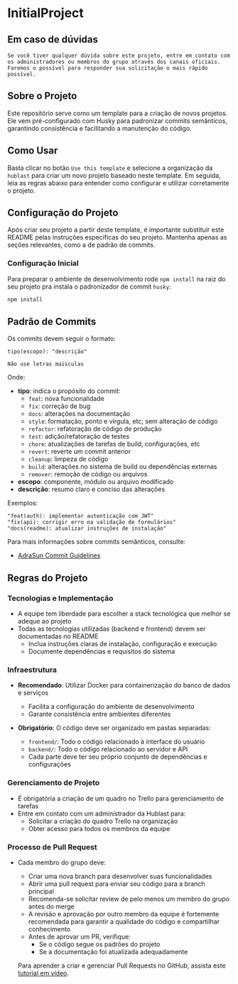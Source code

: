 # InitialProject

## Em caso de dúvidas

`Se você tiver qualquer dúvida sobre este projeto, entre em contato com os administradores ou membros do grupo através dos canais oficiais. Faremos o possível para responder sua solicitação o mais rápido possível.`

## Sobre o Projeto

Este repositório serve como um template para a criação de novos projetos. Ele vem pré-configurado com Husky para padronizar commits semânticos, garantindo consistência e facilitando a manutenção do código.

## Como Usar

Basta clicar no botão `Use this template` e selecione a organização da `hublast` para criar um novo projeto baseado neste template. Em seguida, leia as regras abaixo para entender como configurar e utilizar corretamente o projeto.

## Configuração do Projeto

Após criar seu projeto a partir deste template, é importante substituir este README pelas instruções específicas do seu projeto. Mantenha apenas as seções relevantes, como a de padrão de commits.

### Configuração Inicial

Para preparar o ambiente de desenvolvimento rode `npm install` na raiz do seu projeto pra instala o padronizador de commit `husky`:

```bash
npm install
```

## Padrão de Commits

Os commits devem seguir o formato:

```
tipo(escopo): "descrição"
```

`Não use letras maisculas`

Onde:

- **tipo**: indica o propósito do commit:
  - `feat`: nova funcionalidade
  - `fix`: correção de bug
  - `docs`: alterações na documentação
  - `style`: formatação, ponto e vírgula, etc; sem alteração de código
  - `refactor`: refatoração de código de produção
  - `test`: adição/refatoração de testes
  - `chore`: atualizações de tarefas de build, configurações, etc
  - `revert`: reverte um commit anterior
  - `cleanup`: limpeza de código
  - `build`: alterações no sistema de build ou dependências externas
  - `remover`: remoção de código ou arquivos
- **escopo**: componente, módulo ou arquivo modificado
- **descrição**: resumo claro e conciso das alterações

Exemplos:

```
"feat(auth): implementar autenticação com JWT"
"fix(api): corrigir erro na validação de formulários"
"docs(readme): atualizar instruções de instalação"
```

Para mais informações sobre commits semânticos, consulte:

- [AdraSun Commit Guidelines](https://andra-sun.github.io/posts/commit-semantico/)

## Regras do Projeto

### Tecnologias e Implementação

- A equipe tem liberdade para escolher a stack tecnológica que melhor se adeque ao projeto
- Todas as tecnologias utilizadas (backend e frontend) devem ser documentadas no README
  - Inclua instruções claras de instalação, configuração e execução
  - Documente dependências e requisitos do sistema

### Infraestrutura

- **Recomendado**: Utilizar Docker para containerização do banco de dados e serviços

  - Facilita a configuração do ambiente de desenvolvimento
  - Garante consistência entre ambientes diferentes

- **Obrigatório**: O código deve ser organizado em pastas separadas:
  - `frontend/`: Todo o código relacionado à interface do usuário
  - `backend/`: Todo o código relacionado ao servidor e API
  - Cada parte deve ter seu próprio conjunto de dependências e configurações

### Gerenciamento de Projeto

- É obrigatória a criação de um quadro no Trello para gerenciamento de tarefas
- Entre em contato com um administrador da Hublast para:
  - Solicitar a criação do quadro Trello na organização
  - Obter acesso para todos os membros da equipe

### Processo de Pull Request

- Cada membro do grupo deve:

  - Criar uma nova branch para desenvolver suas funcionalidades
  - Abrir uma pull request para enviar seu código para a branch principal
  - Recomenda-se solicitar review de pelo menos um membro do grupo antes do merge
  - A revisão e aprovação por outro membro da equipe é fortemente recomendada para garantir a qualidade do código e compartilhar conhecimento
  - Antes de aprovar um PR, verifique:
    - Se o código segue os padrões do projeto
    - Se a documentação foi atualizada adequadamente

  Para aprender a criar e gerenciar Pull Requests no GitHub, assista este [tutorial em vídeo](https://www.youtube.com/watch?v=xM-bZSDGjzA).
